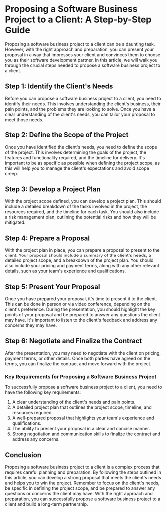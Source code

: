 # Proposing a Software Business Project to a Client: A Step-by-Step Guide

Proposing a software business project to a client can be a daunting task. However, with the right approach and preparation, you can present your proposal in a way that impresses your client and convinces them to choose you as their software development partner. In this article, we will walk you through the crucial steps needed to propose a software business project to a client.

## Step 1: Identify the Client's Needs

Before you can propose a software business project to a client, you need to identify their needs. This involves understanding the client's business, their pain points, and the problems they are looking to solve. Once you have a clear understanding of the client's needs, you can tailor your proposal to meet those needs.

## Step 2: Define the Scope of the Project

Once you have identified the client's needs, you need to define the scope of the project. This involves determining the goals of the project, the features and functionality required, and the timeline for delivery. It's important to be as specific as possible when defining the project scope, as this will help you to manage the client's expectations and avoid scope creep.

## Step 3: Develop a Project Plan

With the project scope defined, you can develop a project plan. This should include a detailed breakdown of the tasks involved in the project, the resources required, and the timeline for each task. You should also include a risk management plan, outlining the potential risks and how they will be mitigated.

## Step 4: Prepare a Proposal

With the project plan in place, you can prepare a proposal to present to the client. Your proposal should include a summary of the client's needs, a detailed project scope, and a breakdown of the project plan. You should also include your pricing and payment terms, along with any other relevant details, such as your team's experience and qualifications.

## Step 5: Present Your Proposal

Once you have prepared your proposal, it's time to present it to the client. This can be done in person or via video conference, depending on the client's preference. During the presentation, you should highlight the key points of your proposal and be prepared to answer any questions the client may have. It's important to listen to the client's feedback and address any concerns they may have.

## Step 6: Negotiate and Finalize the Contract

After the presentation, you may need to negotiate with the client on pricing, payment terms, or other details. Once both parties have agreed on the terms, you can finalize the contract and move forward with the project.

### Key Requirements for Proposing a Software Business Project

To successfully propose a software business project to a client, you need to have the following key requirements:

1. A clear understanding of the client's needs and pain points.
2. A detailed project plan that outlines the project scope, timeline, and resources required.
3. A well-prepared proposal that highlights your team's experience and qualifications.
4. The ability to present your proposal in a clear and concise manner.
5. Strong negotiation and communication skills to finalize the contract and address any concerns.

## Conclusion

Proposing a software business project to a client is a complex process that requires careful planning and preparation. By following the steps outlined in this article, you can develop a strong proposal that meets the client's needs and helps you to win the project. Remember to focus on the client's needs, be specific in defining the project scope, and be prepared to answer any questions or concerns the client may have. With the right approach and preparation, you can successfully propose a software business project to a client and build a long-term partnership.
